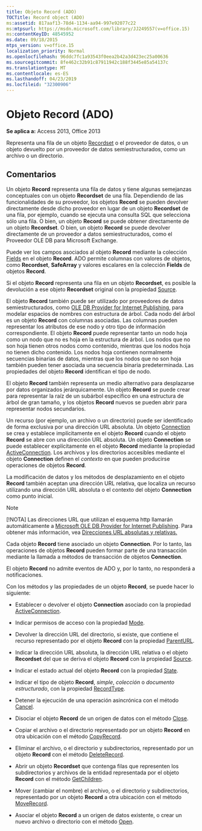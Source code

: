 ```yaml
---
title: Objeto Record (ADO)
TOCTitle: Record object (ADO)
ms:assetid: 817aaf13-78d4-1134-aa94-997e92077c22
ms:mtpsurl: https://msdn.microsoft.com/library/JJ249557(v=office.15)
ms:contentKeyID: 48545952
ms.date: 09/18/2015
mtps_version: v=office.15
localization_priority: Normal
ms.openlocfilehash: 96ddc7fc1a93543f0eea2b42a3d423ec25a00636
ms.sourcegitcommit: 8fe462c32b91c87911942c188f3445e85a54137c
ms.translationtype: MT
ms.contentlocale: es-ES
ms.lasthandoff: 04/23/2019
ms.locfileid: "32300906"
---
```

# <a name="record-object-ado"></a>Objeto Record (ADO)


**Se aplica a:** Access 2013, Office 2013

Representa una fila de un objeto [Recordset](recordset-object-ado.md) o el proveedor de datos, o un objeto devuelto por un proveedor de datos semiestructurados, como un archivo o un directorio.

## <a name="remarks"></a>Comentarios

Un objeto **Record** representa una fila de datos y tiene algunas semejanzas conceptuales con un objeto **Recordset** de una fila. Dependiendo de las funcionalidades de su proveedor, los objetos **Record** se pueden devolver directamente desde dicho proveedor en lugar de un objeto **Recordset** de una fila, por ejemplo, cuando se ejecuta una consulta SQL que selecciona sólo una fila. O bien, un objeto **Record** se puede obtener directamente de un objeto **Recordset**. O bien, un objeto **Record** se puede devolver directamente de un proveedor a datos semiestructurados, como el Proveedor OLE DB para Microsoft Exchange.

Puede ver los campos asociados al objeto **Record** mediante la colección [Fields](fields-collection-ado.md) en el objeto **Record**. ADO permite columnas con valores de objetos, como **Recordset**, **SafeArray** y valores escalares en la colección **Fields** de objetos **Record**.

Si el objeto **Record** representa una fila en un objeto **Recordset**, es posible la devolución a ese objeto **Recordset** original con la propiedad [Source](source-property-ado-record.md).

El objeto **Record** también puede ser utilizado por proveedores de datos semiestructurados, como [OLE DB Provider for Internet Publishing](microsoft-ole-db-provider-for-internet-publishing.md), para modelar espacios de nombres con estructura de árbol. Cada nodo del árbol es un objeto **Record** con columnas asociadas. Las columnas pueden representar los atributos de ese nodo y otro tipo de información correspondiente. El objeto **Record** puede representar tanto un nodo hoja como un nodo que no es hoja en la estructura de árbol. Los nodos que no son hoja tienen otros nodos como contenido, mientras que los nodos hoja no tienen dicho contenido. Los nodos hoja contienen normalmente secuencias binarias de datos, mientras que los nodos que no son hoja también pueden tener asociada una secuencia binaria predeterminada. Las propiedades del objeto **Record** identifican el tipo de nodo.

El objeto **Record** también representa un medio alternativo para desplazarse por datos organizados jerárquicamente. Un objeto **Record** se puede crear para representar la raíz de un subárbol específico en una estructura de árbol de gran tamaño, y los objetos **Record** nuevos se pueden abrir para representar nodos secundarios.

Un recurso (por ejemplo, un archivo o un directorio) puede ser identificado de forma exclusiva por una dirección URL absoluta. Un objeto [Connection](connection-object-ado.md) se crea y establece implícitamente en el objeto **Record** cuando el objeto **Record** se abre con una dirección URL absoluta. Un objeto **Connection** se puede establecer explícitamente en el objeto **Record** mediante la propiedad [ActiveConnection](activeconnection-property-ado.md). Los archivos y los directorios accesibles mediante el objeto **Connection** definen el *contexto* en que pueden producirse operaciones de objetos **Record**.

La modificación de datos y los métodos de desplazamiento en el objeto **Record** también aceptan una dirección URL relativa, que localiza un recurso utilizando una dirección URL absoluta o el contexto del objeto **Connection** como punto inicial.

> [!NOTE]
> [!NOTA] Las direcciones URL que utilizan el esquema http llamarán automáticamente a [Microsoft OLE DB Provider for Internet Publishing](microsoft-ole-db-provider-for-internet-publishing.md). Para obtener más información, vea [Direcciones URL absolutas y relativas.](absolute-and-relative-urls.md)



Cada objeto **Record** tiene asociado un objeto **Connection**. Por lo tanto, las operaciones de objetos **Record** pueden formar parte de una transacción mediante la llamada a métodos de transacción de objetos **Connection**.

El objeto **Record** no admite eventos de ADO y, por lo tanto, no responderá a notificaciones.

Con los métodos y las propiedades de un objeto **Record**, se puede hacer lo siguiente:

  - Establecer o devolver el objeto **Connection** asociado con la propiedad [ActiveConnection](activeconnection-property-ado.md).

  - Indicar permisos de acceso con la propiedad [Mode](mode-property-ado.md).

  - Devolver la dirección URL del directorio, si existe, que contiene el recurso representado por el objeto **Record** con la propiedad [ParentURL](parenturl-property-ado.md).

  - Indicar la dirección URL absoluta, la dirección URL relativa o el objeto **Recordset** del que se deriva el objeto **Record** con la propiedad [Source](source-property-ado-record.md).

  - Indicar el estado actual del objeto **Record** con la propiedad [ State](state-property-ado.md).

  - Indicar el tipo de objeto **Record**, *simple*, *colección* o *documento estructurado*, con la propiedad [RecordType](recordtype-property-ado.md).

  - Detener la ejecución de una operación asincrónica con el método [Cancel](cancel-method-ado.md).

  - Disociar el objeto **Record** de un origen de datos con el método [Close](close-method-ado.md).

  - Copiar el archivo o el directorio representado por un objeto **Record** en otra ubicación con el método [CopyRecord](copyrecord-method-ado.md).

  - Eliminar el archivo, o el directorio y subdirectorios, representado por un objeto **Record** con el método [DeleteRecord](deleterecord-method-ado.md).

  - Abrir un objeto **Recordset** que contenga filas que representen los subdirectorios y archivos de la entidad representada por el objeto **Record** con el método [GetChildren](getchildren-method-ado.md).

  - Mover (cambiar el nombre) el archivo, o el directorio y subdirectorios, representado por un objeto **Record** a otra ubicación con el método [MoveRecord](moverecord-method-ado.md).

  - Asociar el objeto **Record** a un origen de datos existente, o crear un nuevo archivo o directorio con el método [Open](open-method-ado-record.md).

